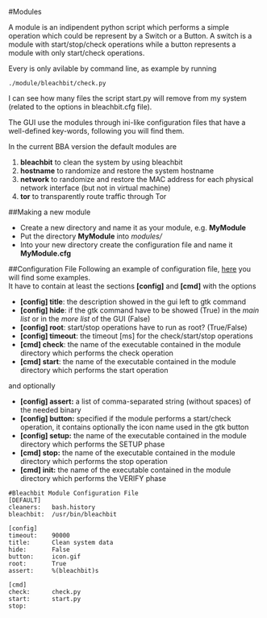 #Modules

A module is an indipendent python script which performs a simple operation which could be represent by a Switch or a Button. A switch is a module with start/stop/check operations while a button represents a module with only start/check operations.<br/>

Every is only avilable by command line, as example by running
```
./module/bleachbit/check.py
```
I can see how many files the script start.py will remove from my system (related to the options in bleachbit.cfg file).

The GUI use the modules through ini-like configuration files that have a well-defined key-words, following you will find them.

In the current BBA version the default modules are

1.  **bleachbit** to clean the system by using bleachbit 
2.  **hostname** to randomize and restore the system hostname
3.  **network** to randomize and restore the MAC address for each physical network interface (but not in virtual machine)
4.  **tor** to transparently route traffic through Tor

##Making a new module
* Create a new directory and name it as your module, e.g. **MyModule**
* Put the directory **MyModule** into *modules/*
* Into your new directory create the configuration file and name it **MyModule.cfg**

##Configuration File
Following an example of configuration file, [here](https://wiki.python.org/moin/ConfigParserExamples) you will find some examples. <br/>
It have to contain at least the sections **[config]** and  **[cmd]**  with the options

* **[config] title**: the description showed in the gui left to gtk command
* **[config] hide**: if the gtk command have to be showed (True) in the *main list* or in the *more list* of the GUI (False)
* **[config] root**: start/stop operations have to run as root? (True/False)
* **[config] timeout**: the timeout [ms] for the check/start/stop operations
* **[cmd] check**: the name of the executable contained in the module directory which performs the check operation
* **[cmd] start**: the name of the executable contained in the module directory which performs the start operation

and optionally

* **[config] assert:** a list of comma-separated string (without spaces) of the needed binary
* **[config] button:** specified if the module performs a start/check operation, it contains optionally the icon name used in the gtk button
* **[config] setup:** the name of the executable contained in the module directory which performs the SETUP phase
* **[cmd] stop:** the name of the executable contained in the module directory which performs the stop operation
* **[cmd] init:** the name of the executable contained in the module directory which performs the VERIFY phase


```
#Bleachbit Module Configuration File
[DEFAULT]
cleaners:   bash.history 
bleachbit:  /usr/bin/bleachbit

[config]
timeout:    90000 
title:      Clean system data
hide:       False
button:     icon.gif 
root:       True
assert:     %(bleachbit)s

[cmd]
check:      check.py 
start:      start.py
stop:
```
